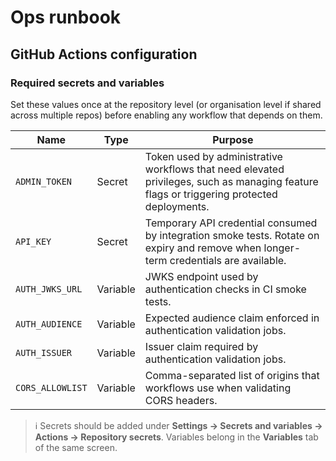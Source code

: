 ﻿# Ops runbook

## GitHub Actions configuration

### Required secrets and variables
Set these values once at the repository level (or organisation level if shared across multiple repos) before enabling any workflow that depends on them.

| Name            | Type    | Purpose |
| --------------- | ------- | ------- |
| `ADMIN_TOKEN`   | Secret  | Token used by administrative workflows that need elevated privileges, such as managing feature flags or triggering protected deployments. |
| `API_KEY`       | Secret  | Temporary API credential consumed by integration smoke tests. Rotate on expiry and remove when longer-term credentials are available. |
| `AUTH_JWKS_URL` | Variable | JWKS endpoint used by authentication checks in CI smoke tests. |
| `AUTH_AUDIENCE` | Variable | Expected audience claim enforced in authentication validation jobs. |
| `AUTH_ISSUER`   | Variable | Issuer claim required by authentication validation jobs. |
| `CORS_ALLOWLIST`| Variable | Comma-separated list of origins that workflows use when validating CORS headers. |

> ℹ️ Secrets should be added under **Settings → Secrets and variables → Actions → Repository secrets**. Variables belong in the **Variables** tab of the same screen.

